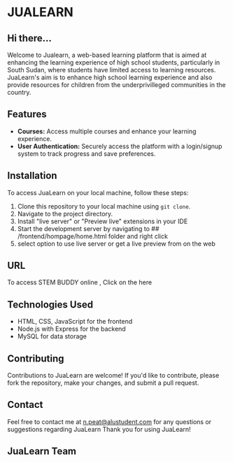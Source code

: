 # JUALEARN

## Hi there...
Welcome to Jualearn, a web-based learning platform that is aimed at enhancing the learning experience of high school students, particularly in South Sudan, where students have limited access to learning resources.
JuaLearn's aim is to enhance high school learning experience and also provide resources for children from the underprivilleged communities in the country.

## Features

- **Courses:** Access multiple courses and enhance your learning experience.
- **User Authentication:** Securely access the platform with a login/signup system to track progress and save preferences.

## Installation

To access JuaLearn on your local machine, follow these steps:

1. Clone this repository to your local machine using `git clone`.
2. Navigate to the project directory.
3. Install "live server" or "Preview live" extensions in your IDE
4. Start the development server by navigating to ## /frontend/hompage/home.html folder and right click
5. select option to use live server or get a live preview from on the web

## URL
To access STEM BUDDY online , Click on the here

## Technologies Used

- HTML, CSS, JavaScript for the frontend
- Node.js with Express for the backend
- MySQL for data storage

## Contributing

Contributions to JuaLearn are welcome! If you'd like to contribute, please fork the repository, make your changes, and submit a pull request. 



## Contact

Feel free to contact me at n.peat@alustudent.com for any questions or suggestions regarding JuaLearn
Thank you for using JuaLearn!
## JuaLearn Team